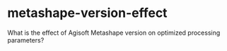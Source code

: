 # metashape-version-effect
What is the effect of Agisoft Metashape version on optimized processing parameters?
